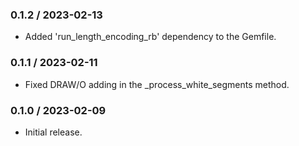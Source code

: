 ### 0.1.2 / 2023-02-13

* Added 'run_length_encoding_rb' dependency to the Gemfile.

### 0.1.1 / 2023-02-11

* Fixed DRAW/O adding in the _process_white_segments method.

### 0.1.0 / 2023-02-09

* Initial release.
